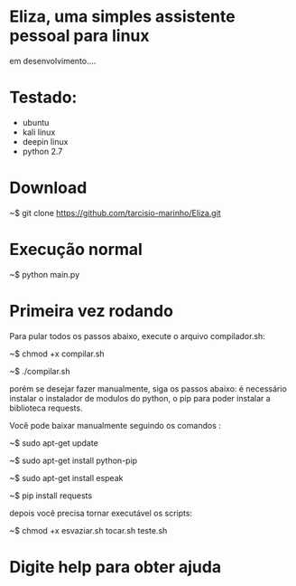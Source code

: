 # Eliza, uma simples assistente pessoal para linux 
em desenvolvimento....

# Testado:
- ubuntu
- kali linux
- deepin linux
- python 2.7

# Download
~$ git clone https://github.com/tarcisio-marinho/Eliza.git

# Execução normal
~$ python main.py

# Primeira vez rodando
Para pular todos os passos abaixo, execute o arquivo compilador.sh:

~$ chmod +x compilar.sh

~$ ./compilar.sh

porém se desejar fazer manualmente, siga os passos abaixo:
é necessário instalar o instalador de modulos do python, o pip para poder instalar a biblioteca requests.

Você pode baixar manualmente seguindo os comandos :

~$ sudo apt-get update 

~$ sudo apt-get install python-pip

~$ sudo apt-get install espeak

~$ pip install requests

depois você precisa tornar executável os scripts:

~$ chmod +x esvaziar.sh tocar.sh teste.sh



# Digite help para obter ajuda
